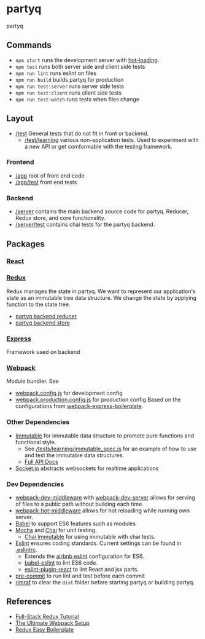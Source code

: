 # partyq
partyq

## Commands
  - `npm start` runs the development server with [hot-loading](https://github.com/gaearon/react-hot-loader).
  - `npm test` runs both server side and client side tests
  - `npm run lint` runs eslint on files
  - `npm run build` builds partyq for production
  - `npm run test:server` runs server side tests
  - `npm run test:client` runs client side tests
  - `npm run test:watch` runs tests when files change

## Layout
  - [/test](test/) General tests that do not fit in front or backend.
    - [/test/learning](test/learning) various non-application tests. Used to experiment with a new API or get comformable with the testing framework.

### Frontend
  - [/app](app/) root of front end code
  - [/app/test](app/test) front end tests

### Backend
  - [/server](server/) contains the main backend source code for partyq. Reducer, Redux store, and core functionality.
  - [/server/test](server/test/) contains chai tests for the partyq backend.

## Packages

### [React](https://facebook.github.io/react/)

### [Redux](http://redux.js.org/)
Redux manages the state in partyq. We want to represent our application's state as an immutable tree data structure. We change the state by applying function to the state tree.
  - [partyq backend reducer](server/reducer.js)
  - [partyq backend store](server/store.js)

### [Express](http://expressjs.com/)
Framework used on backend

### [Webpack](https://webpack.github.io/)
Module bundler. See
  - [webpack.config.js](webpack.config.js) for development config
  - [webpack.production.config.js](webpack.production.config.js) for production config
Based on the configurations from [webpack-express-boilerplate](https://github.com/christianalfoni/webpack-express-boilerplate).

### Other Dependencies
  - [Immutable](https://facebook.github.io/immutable-js/) for immutable data structure to promote pure functions and functional style.
    - See [/tests/learning/immutable_spec.js](tests/learning/immutable_spec.js) for an example of how to use and test the immutable data structures.
    - [Full API Docs](https://facebook.github.io/immutable-js/docs/#/)
  - [Socket.io](http://socket.io/) abstracts websockets for realtime applications

### Dev Dependencies
  - [webpack-dev-middleware](https://github.com/webpack/webpack-dev-middleware) with [webpack-dev-server](https://webpack.github.io/docs/webpack-dev-server.html) allows for serving of files to a public path without building each time.
  - [webpack-hot-middleware](https://github.com/glenjamin/webpack-hot-middleware) allows for hot reloading while running own server.
  - [Babel](https://babeljs.io/) to support ES6 features such as modules
  - [Mocha](https://mochajs.org/) and [Chai](http://chaijs.com/) for unit testing.
    - [Chai Immutable](https://github.com/astorije/chai-immutable) for using immutable with chai tests.
  - [Eslint](http://eslint.org/) ensures coding standards. Current settings can be found in [.eslintrc](.eslintrc).
    - Extends the [airbnb eslint](https://github.com/airbnb/javascript/tree/master/packages/eslint-config-airbnb) configuration for ES6.
    - [babel-eslint](https://github.com/babel/babel-eslint) to lint ES6 code.
    - [eslint-plugin-react](https://github.com/yannickcr/eslint-plugin-react) to lint React and jsx parts.
  - [pre-commit](https://github.com/observing/pre-commit) to run lint and test before each commit
  - [rimraf](https://github.com/isaacs/rimraf) to clear the `dist` folder before starting partyq or building partyq.

## References
  - [Full-Stack Redux Tutorial](http://teropa.info/blog/2015/09/10/full-stack-redux-tutorial.html)
  - [The Ultimate Webpack Setup](http://www.christianalfoni.com/articles/2015_04_19_The-ultimate-webpack-setup)
  - [Redux Easy Boilerplate](https://github.com/anorudes/redux-easy-boilerplate)
